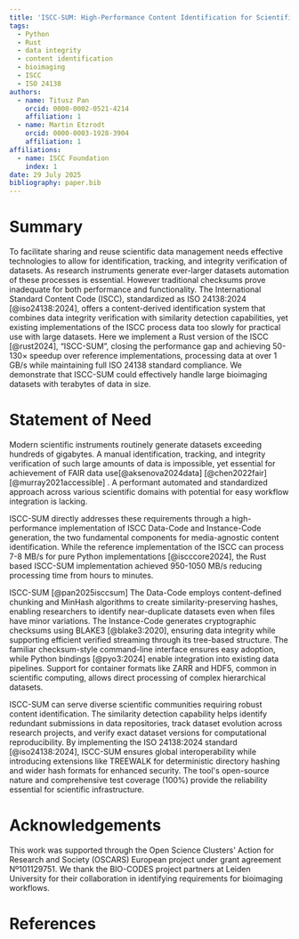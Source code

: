 ```yaml
---
title: 'ISCC-SUM: High-Performance Content Identification for Scientific Data'
tags:
  - Python
  - Rust
  - data integrity
  - content identification
  - bioimaging
  - ISCC
  - ISO 24138
authors:
  - name: Titusz Pan
    orcid: 0000-0002-0521-4214
    affiliation: 1
  - name: Martin Etzrodt
    orcid: 0000-0003-1928-3904
    affiliation: 1
affiliations:
  - name: ISCC Foundation
    index: 1
date: 29 July 2025
bibliography: paper.bib
---
```


# Summary

To facilitate sharing and reuse scientific data management needs effective technologies to allow for identification, tracking, and integrity verification of datasets. As research instruments generate ever-larger datasets automation of these processes is essential. However traditional checksums prove inadequate for both performance and functionality. The International Standard Content Code (ISCC), standardized as ISO 24138:2024 [@iso24138:2024], offers a content-derived identification system that combines data integrity verification with similarity detection capabilities, yet existing implementations of the ISCC process data too slowly for practical use with large datasets. Here we implement a Rust version of the ISCC [@rust2024], “ISCC-SUM”, closing the performance gap and achieving 50-130× speedup over reference implementations, processing data at over 1 GB/s while maintaining full ISO 24138 standard compliance. We demonstrate that ISCC-SUM could effectively handle large bioimaging datasets with terabytes of data in size. 


# Statement of Need

Modern scientific instruments routinely generate datasets exceeding hundreds of gigabytes. A manual identification, tracking, and integrity verification of such large amounts of data is impossible, yet essential for achievement of FAIR data use[@aksenova2024data] [@chen2022fair] [@murray2021accessible] . A performant automated and standardized approach across various scientific domains with potential for easy workflow integration is lacking.

ISCC-SUM directly addresses these requirements through a high-performance implementation of ISCC Data-Code and Instance-Code generation, the two fundamental components for media-agnostic content identification. While the reference implementation of the ISCC can process 7-8 MB/s for pure Python implementations [@iscccore2024], the Rust based ISCC-SUM implementation achieved 950-1050 MB/s reducing processing time from hours to minutes.

ISCC-SUM [@pan2025isccsum]
The Data-Code employs content-defined chunking and MinHash algorithms to create similarity-preserving hashes, enabling researchers to identify near-duplicate datasets even when files have minor variations. The Instance-Code generates cryptographic checksums using BLAKE3 [@blake3:2020], ensuring data integrity while supporting efficient verified streaming through its tree-based structure. The familiar checksum-style command-line interface ensures easy adoption, while Python bindings [@pyo3:2024] enable integration into existing data pipelines. Support for container formats like ZARR and HDF5, common in scientific computing, allows direct processing of complex hierarchical datasets.

ISCC-SUM can serve diverse scientific communities requiring robust content identification. The similarity detection capability helps identify redundant submissions in data repositories, track dataset evolution across research projects, and verify exact dataset versions for computational reproducibility. By implementing the ISO 24138:2024 standard [@iso24138:2024], ISCC-SUM ensures global interoperability while introducing extensions like TREEWALK for deterministic directory hashing and wider hash formats for enhanced security. The tool's open-source nature and comprehensive test coverage (100%) provide the reliability essential for scientific infrastructure.

# Acknowledgements

This work was supported through the Open Science Clusters' Action for Research and Society (OSCARS) European project under grant agreement Nº101129751. We thank the BIO-CODES project partners at Leiden University for their collaboration in identifying requirements for bioimaging workflows.

# References